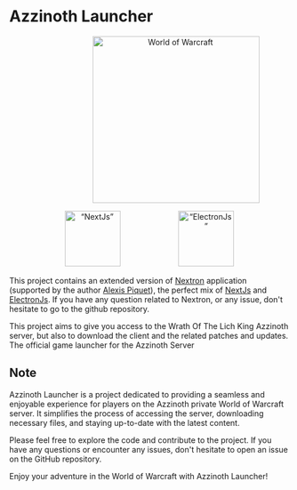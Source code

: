 # Azzinoth Launcher
<p align="center">
  <img
    src="https://www.nicepng.com/png/full/954-9540198_wow-logo-warcraft.png"
    alt="World of Warcraft"
    width="300"
    hspace="150">
</p>
<p align="center">
  <img
    src="https://www.svgrepo.com/show/354113/nextjs-icon.svg"
    alt= “NextJs”
    width="100"
    hspace="50">
  <img
    src="https://www.electronjs.org/fr/assets/img/logo.svg"
    alt= “ElectronJs”
    width="100"
    hspace="50">
</p>

This project contains an extended version of [Nextron](https://github.com/saltyshiomix/nextron) application (supported by the author [Alexis Piquet](https://github.com/alexis-piquet)), the perfect mix of [NextJs](https://nextjs.org/) and [ElectronJs](https://www.electronjs.org/fr/). If you have any question related to Nextron, or any issue, don't hesitate to go to the github repository.

This project aims to give you access to the Wrath Of The Lich King Azzinoth server, but also to download the client and the related patches and updates.
The official game launcher for the Azzinoth Server 


## Note
Azzinoth Launcher is a project dedicated to providing a seamless and enjoyable experience for players on the Azzinoth private World of Warcraft server. It simplifies the process of accessing the server, downloading necessary files, and staying up-to-date with the latest content.

Please feel free to explore the code and contribute to the project. If you have any questions or encounter any issues, don't hesitate to open an issue on the GitHub repository.

Enjoy your adventure in the World of Warcraft with Azzinoth Launcher!
